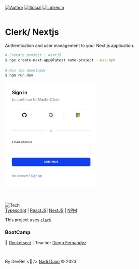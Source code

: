 [![Author](https://img.shields.io/badge/Dev-Nadi%20Duno-blueviolet%20)](https://portfolio-nadi.vercel.app/)
[![Social](https://img.shields.io/twitter/follow/nadiduno?label=%40nadiduno&style=social)](https://twitter.com/nadiduno)
[![Linkedin](https://img.shields.io/badge/in-Nadi%20Duno-blue)](https://www.linkedin.com/in/nadiduno/)
<br />
<br />

# Clerk/ Nextjs

Authentication and user management to your Next.js application.


```bash
# Cretate project | NextJS
$ npx create-next-app@latest name-project --use-npm

# Run the developer
$ npm run dev
```

<div>
  <img 
    alt="Timer Pomodoro"
    src="https://github.com/nadiduno/clerk-nextjs/blob/main/.github/ImgApp.png" 
    width="60%"
  >
  <br />
</div>
<br />
<br />

![Tech](https://img.shields.io/badge/%3C%2F%3E-tech-lightgrey)<br/>
[Typescript](https://www.typescriptlang.org/) | [ReactJS](https://reactjs.org/)|  [NextJS](https://nextjs.org/) | [NPM](https://www.npmjs.com/)


This project uses [`clerk`](https://clerk.com/docs/nextjs/get-started-with-nextjs)

###  BootCamp

🚀 [Rocketseat](https://www.rocketseat.com.br/) | Teacher [Diego Fernandez](https://github.com/diego3g)

<br />


By DevRel <💜 /> [Nadi Duno](https://www.linkedin.com/in/nadiduno/) © 2023